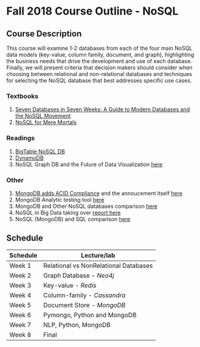 # Fall 2018 Course Outline - NoSQL

## Course Description
This course will examine 1-2 databases from each of the four main NoSQL data models (key-value, column family, document, and graph), highlighting the business needs that drive the development and use of each database. Finally, we will present criteria that decision makers should consider when choosing between relational and non-relational databases and techniques for selecting the NoSQL database that best addresses specific use cases.


### Textbooks
1. [Seven Databases in Seven Weeks: A Guide to Modern Databases and the NoSQL Movement](https://www.amazon.com/Seven-Databases-Weeks-Modern-Movement/dp/1934356921)
2. [NoSQL for Mere Mortals](https://www.amazon.com/NoSQL-Mere-Mortals-Dan-Sullivan/dp/0134023218)

### Readings
1. [BigTable NoSQL DB](http://www.eecs.harvard.edu/~margo/cs165/papers/bigtable-osdi06.pdf)
2. [DynamoDB](http://www.eecs.harvard.edu/~margo/cs165/papers/amazon-dynamo-sosp2007.pdf)
3. NoSQL Graph DB and the Future of Data Visualization [here](https://www.sciencedirect.com/science/article/pii/S0169023X17300277)

### Other
1. [MongoDB adds ACID Compliance](https://www.mongodb.com/press/mongodb-announces-multi-document-acid-transactions-in-release-40) and the annoucement itself [here](https://www.mongodb.com/presentations/mongodblocal-seattle-transactions-announcement)
2. MongoDB Analytic testing tool [here](https://www.knowi.com/mongodb-analytics)
3. MongoDB and Other NoSQL databases comparison [here](https://db-engines.com/en/system/Cassandra%3BMongoDB%3BNeo4j%3BRedis) 
4. NoSQL in Big Data taking over [report here](https://reprints.forrester.com/?utm_campaign=Int_OC_Forrester%20NoSQL%20Report_07_16_WW_Autoresponder&utm_medium=email&utm_source=Eloqua#/assets/2/361/'RES125643'/reports)
5. NoSQL (MongoDB) and SQL comparison [here](https://docs.mongodb.com/manual/reference/sql-comparison/)



## Schedule   

|Schedule | Lecture/lab  |   
| --- | --- |
| Week 1     | Relational vs NonRelational Databases      
| Week 2     | Graph Database - *Neo4j*         
| Week 3     | Key-value - *Redis*         
| Week 4     | Column-family - *Cassandra*     
| Week 5     | Document Store -  *MongoDB*         
| Week 6     | Pymongo, Python and MongoDB              
| Week 7     | NLP, Python, MongoDB          
| Week 8     | Final

